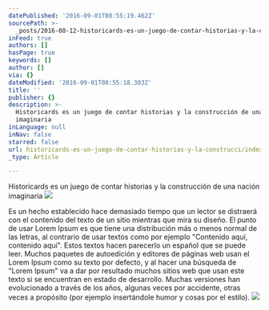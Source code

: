 ```yaml
---
datePublished: '2016-09-01T08:55:19.462Z'
sourcePath: >-
  _posts/2016-08-12-historicards-es-un-juego-de-contar-historias-y-la-construcci.md
inFeed: true
authors: []
hasPage: true
keywords: []
author: []
via: {}
dateModified: '2016-09-01T08:55:18.303Z'
title: ''
publisher: {}
description: >-
  Historicards es un juego de contar historias y la construcción de una nación
  imaginaria
inLanguage: null
inNav: false
starred: false
url: historicards-es-un-juego-de-contar-historias-y-la-construcci/index.html
_type: Article

---
```

Historicards es un juego de contar historias y la construcción de una nación imaginaria
![](https://the-grid-user-content.s3-us-west-2.amazonaws.com/10cc9228-b8ca-483f-943d-46b7606f39ab.jpg)

Es un hecho establecido hace demasiado tiempo que un lector se distraerá con el contenido del texto de un sitio mientras que mira su diseño. El punto de usar Lorem Ipsum es que tiene una distribución más o menos normal de las letras, al contrario de usar textos como por ejemplo "Contenido aquí, contenido aquí". Estos textos hacen parecerlo un español que se puede leer. Muchos paquetes de autoedición y editores de páginas web usan el Lorem Ipsum como su texto por defecto, y al hacer una búsqueda de "Lorem Ipsum" va a dar por resultado muchos sitios web que usan este texto si se encuentran en estado de desarrollo. Muchas versiones han evolucionado a través de los años, algunas veces por accidente, otras veces a propósito (por ejemplo insertándole humor y cosas por el estilo).
![](https://the-grid-user-content.s3-us-west-2.amazonaws.com/34256133-eb3d-4ac3-a9d7-df0a2155412c.jpg)
